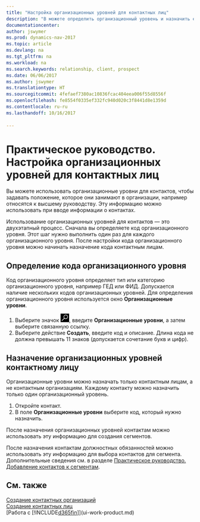 ```yaml
---
title: "Настройка организационных уровней для контактных лиц"
description: "В можете определить организационный уровень и назначить его контакту, чтобы указать положение, которое они занимают в организации, например относятся к высшему руководству."
documentationcenter: 
author: jswymer
ms.prod: dynamics-nav-2017
ms.topic: article
ms.devlang: na
ms.tgt_pltfrm: na
ms.workload: na
ms.search.keywords: relationship, client, prospect
ms.date: 06/06/2017
ms.author: jswymer
ms.translationtype: HT
ms.sourcegitcommit: 4fefaef7380ac10836fcac404eea006f55d8556f
ms.openlocfilehash: fe8554f0335ef332fc940d020c3f8441d8e1359d
ms.contentlocale: ru-ru
ms.lasthandoff: 10/16/2017

---
```

# <a name="how-to-set-up-organizational-levels-for-contact-persons"></a>Практическое руководство. Настройка организационных уровней для контактных лиц
Вы можете использовать организационные уровни для контактов, чтобы задавать положение, которое они занимают в организации, например относятся к высшему руководству. Эту информацию можно использовать при вводе информации о контактах.

Использование организационных уровней для контактов — это двухэтапный процесс. Сначала вы определяете код организационного уровня. Этот шаг нужно выполнить один раз для каждого организационного уровня. После настройки кода организационного уровня можно начинать назначение кода контактным лицам.

## <a name="to-define-an-organizational-level-code"></a>Определение кода организационного уровня
Код организационного уровня определяет тип или категорию организационного уровня, например ГЕД или ФИД. Допускается наличие нескольких кодов организационных уровней. Для определения организационного уровня используется окно **Организационные уровни**.

1. Выберите значок ![Поиск страницы или отчета](media/ui-search/search_small.png "Значок поиска страницы или отчета"), введите **Организационные уровни**, а затем выберите связанную ссылку.
2. Выберите действие **Создать**, введите код и описание. Длина кода не должна превышать 11 знаков (допускается сочетание букв и цифр).

## <a name="to-assign-organizational-levels-to-a-contact-person"></a>Назначение организационных уровней контактному лицу
Организационные уровни можно назначать только контактным лицам, а не контактным организациям. Каждому контакту можно назначить только один организационный уровень.

1. Откройте контакт.
2. В поле **Организационные уровни** выберите код, который нужно назначить.

После назначения организационных уровней контактам можно использовать эту информацию для создания сегментов.

После назначения контактам должностных обязанностей можно использовать эту информацию для выбора контактов для сегмента. Дополнительные сведения см. в разделе [Практическое руководство. Добавление контактов к сегментам](marketing-add-contact-segment.md).

## <a name="see-also"></a>См. также
[Создание контактных организаций](marketing-create-contact-companies.md)  
[Создание контактных лиц](marketing-create-contact-persons.md)  
[Работа с [!INCLUDE[d365fin](includes/d365fin_md.md)]](ui-work-product.md)  

